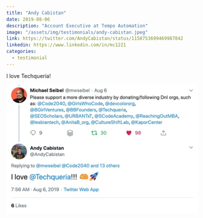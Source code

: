 ```yaml
---
title: "Andy Cabistan"
date: 2019-08-06
description: "Account Executive at Tempo Automation"
image: "/assets/img/testimonials/andy-cabistan.jpeg"
link: https://twitter.com/AndyCabistan/status/1158753699469987842
linkedin: https://www.linkedin.com/in/mc1221
categories:
  - testimonial
---
```


I love Techqueria!

![Andy Cabistan Testimonial](/assets/img/testimonials/andy-cabistan-testimonial.jpg)